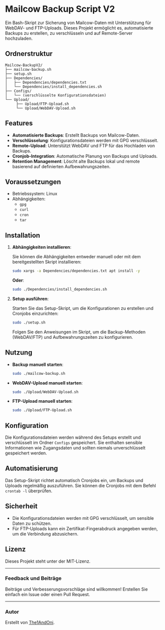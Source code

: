 # Mailcow Backup Script V2

Ein Bash-Skript zur Sicherung von Mailcow-Daten mit Unterstützung für WebDAV- und FTP-Uploads. Dieses Projekt ermöglicht es, automatisierte Backups zu erstellen, zu verschlüsseln und auf Remote-Server hochzuladen.

## Ordnerstruktur

```
Mailcow-BackupV2/
├── mailcow-backup.sh
├── setup.sh
├── Dependencies/
│   ├── Dependencies/dependencies.txt
│   └── Dependencies/install_dependencies.sh
├── Configs/
│   └── (verschlüsselte Konfigurationsdateien)
└── Upload/  
     ├── Upload/FTP-Upload.sh  
     └── Upload/WebDAV-Upload.sh
```

## Features

- **Automatisierte Backups**: Erstellt Backups von Mailcow-Daten.
- **Verschlüsselung**: Konfigurationsdateien werden mit GPG verschlüsselt.
- **Remote-Upload**: Unterstützt WebDAV und FTP für das Hochladen von Backups.
- **Cronjob-Integration**: Automatische Planung von Backups und Uploads.
- **Retention Management**: Löscht alte Backups lokal und remote basierend auf definierten Aufbewahrungszeiten.

## Voraussetzungen

- Betriebssystem: Linux
- Abhängigkeiten:
  - `gpg`
  - `curl`
  - `cron`
  - `tar`

## Installation

1. **Abhängigkeiten installieren**:

   Sie können die Abhängigkeiten entweder manuell oder mit dem bereitgestellten Skript installieren:

   ```bash
   sudo xargs -a Dependencies/dependencies.txt apt install -y
   ```

   **Oder**:

   ```bash
   sudo ./Dependencies/install_dependencies.sh
   ```

2. **Setup ausführen**:

   Starten Sie das Setup-Skript, um die Konfigurationen zu erstellen und Cronjobs einzurichten:

   ```bash
   sudo ./setup.sh
   ```

   Folgen Sie den Anweisungen im Skript, um die Backup-Methoden (WebDAV/FTP) und Aufbewahrungszeiten zu konfigurieren.

## Nutzung

- **Backup manuell starten**:

  ```bash
  sudo ./mailcow-backup.sh
  ```

- **WebDAV-Upload manuell starten**:

  ```bash
  sudo ./Upload/WebDAV-Upload.sh
  ```

- **FTP-Upload manuell starten**:

  ```bash
  sudo ./Upload/FTP-Upload.sh
  ```

## Konfiguration

Die Konfigurationsdateien werden während des Setups erstellt und verschlüsselt im Ordner `Configs` gespeichert. Sie enthalten sensible Informationen wie Zugangsdaten und sollten niemals unverschlüsselt gespeichert werden.

## Automatisierung

Das Setup-Skript richtet automatisch Cronjobs ein, um Backups und Uploads regelmäßig auszuführen. Sie können die Cronjobs mit dem Befehl `crontab -l` überprüfen.

## Sicherheit

- Die Konfigurationsdateien werden mit GPG verschlüsselt, um sensible Daten zu schützen.
- Für FTP-Uploads kann ein Zertifikat-Fingerabdruck angegeben werden, um die Verbindung abzusichern.

## Lizenz

Dieses Projekt steht unter der MIT-Lizenz.

---

### Feedback und Beiträge

Beiträge und Verbesserungsvorschläge sind willkommen! Erstellen Sie einfach ein Issue oder einen Pull Request.

---

### Autor

Erstellt von [The1AndOni](https://github.com/The1AndOni).